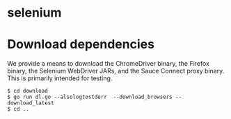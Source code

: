 # selenium


# Download dependencies

We provide a means to download the ChromeDriver binary, the Firefox binary, the Selenium WebDriver JARs, and the Sauce Connect proxy binary. This is primarily intended for testing.

```shell
$ cd download
$ go run dl.go --alsologtostderr  --download_browsers --download_latest
$ cd ..
```
